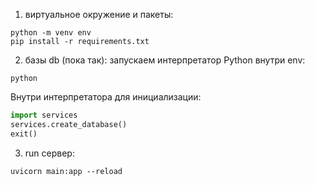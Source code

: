 1. виртуальное окружение и пакеты:
```
python -m venv env
pip install -r requirements.txt
```

2. базы db (пока так):
запускаем интерпретатор Python внутри env:  
```
python
```
Внутри интерпретатора для инициализации:
```python
import services
services.create_database()
exit()
```

3. run сервер:
   
```
uvicorn main:app --reload
```
